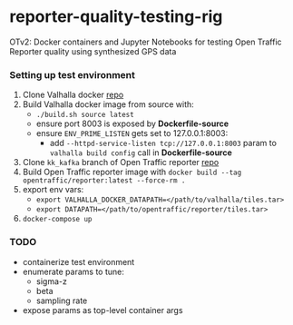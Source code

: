 # reporter-quality-testing-rig
OTv2: Docker containers and Jupyter Notebooks for testing Open Traffic Reporter quality using synthesized GPS data


### Setting up test environment
1. Clone Valhalla docker [repo](https://github.com/valhalla/docker)
2. Build Valhalla docker image from source with:
    - `./build.sh source latest`
    - ensure port 8003 is exposed by **Dockerfile-source**
    - ensure `ENV_PRIME_LISTEN` gets set to 127.0.0.1:8003:
        - add `--httpd-service-listen tcp://127.0.0.1:8003` param to `valhalla build config` call in **Dockerfile-source**
3. Clone `kk_kafka` branch of Open Traffic reporter [repo](https://github.com/opentraffic/reporter.git)
4. Build Open Traffic reporter image with `docker build --tag opentraffic/reporter:latest --force-rm .`
5. export env vars:
    - `export VALHALLA_DOCKER_DATAPATH=</path/to/valhalla/tiles.tar>`
    - `export DATAPATH=</path/to/opentraffic/reporter/tiles.tar>`
6. `docker-compose up`





### TODO
- containerize test environment
- enumerate params to tune:
    - sigma-z
    - beta
    - sampling rate
- expose params as top-level container args
